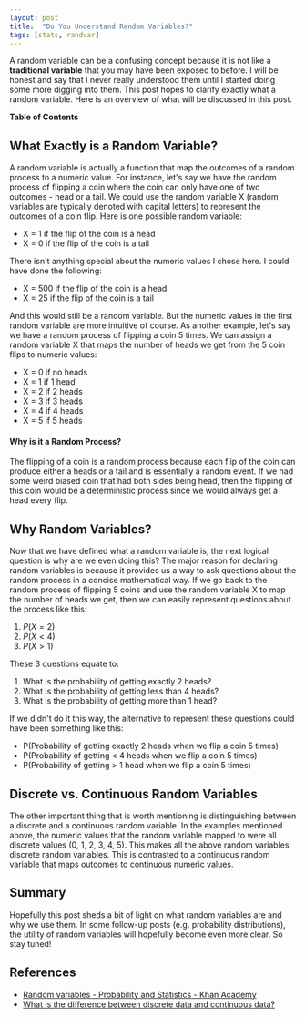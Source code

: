 ```yaml
---
layout: post
title:  "Do You Understand Random Variables?"
tags: [stats, randvar]
---
```


A random variable can be a confusing concept because it is not like a **traditional variable** that you may have been exposed to before. I will be honest and say that I never really understood them until I started doing some more digging into them. This post hopes to clarify exactly what a random variable. Here is an overview of what will be discussed in this post.

**Table of Contents**

<ul data-toc="body" data-toc-headings="h2,h3"></ul>

## What Exactly is a Random Variable?

A random variable is actually a function that map the outcomes of a random process to a numeric value. For instance, let's say we have the random process of flipping a coin where the coin can only have one of two outcomes - head or a tail. We could use the random variable X (random variables are typically denoted with capital letters) to represent the outcomes of a coin flip. Here is one possible random variable:

* X = 1 if the flip of the coin is a head
* X = 0 if the flip of the coin is a tail

There isn't anything special about the numeric values I chose here. I could have done the following:

* X = 500 if the flip of the coin is a head
* X = 25 if the flip of the coin is a tail

And this would still be a random variable. But the numeric values in the first random variable are more intuitive of course. As another example, let's say we have a random process of flipping a coin 5 times. We can assign a random variable X that maps the number of heads we get from the 5 coin flips to numeric values:

* X = 0 if no heads
* X = 1 if 1 head
* X = 2 if 2 heads
* X = 3 if 3 heads
* X = 4 if 4 heads
* X = 5 if 5 heads

<div class="alert alert-dismissible alert-info">
<h4>Why is it a Random Process?</h4>
The flipping of a coin is a random process because each flip of the coin can produce either a heads or a tail and is essentially a random event. If we had some weird biased coin that had both sides being head, then the flipping of this coin would be a deterministic process since we would always get a head every flip.
</div>

## Why Random Variables?

Now that we have defined what a random variable is, the next logical question is why are we even doing this? The major reason for declaring random variables is because it provides us a way to ask questions about the random process in a concise mathematical way. If we go back to the random process of flipping 5 coins and use the random variable X to map the number of heads we get, then we can easily represent questions about the process like this:

1. <span class="inlinecode">$P(X = 2)$</span>
1. <span class="inlinecode">$P(X < 4)$</span>
1. <span class="inlinecode">$P(X > 1)$</span>

These 3 questions equate to:

1. What is the probability of getting exactly 2 heads?
1. What is the probability of getting less than 4 heads?
1. What is the probability of getting more than 1 head?

If we didn't do it this way, the alternative to represent these questions could have been something like this:

* P(Probability of getting exactly 2 heads when we flip a coin 5 times)
* P(Probability of getting < 4 heads when we flip a coin 5 times)
* P(Probability of getting > 1 head when we flip a coin 5 times)

## Discrete vs. Continuous Random Variables

The other important thing that is worth mentioning is distinguishing between a discrete and a continuous random variable. In the examples mentioned above, the numeric values that the random variable mapped to were all discrete values (0, 1, 2, 3, 4, 5). This makes all the above random variables discrete random variables. This is contrasted to a continuous random variable that maps outcomes to continuous numeric values.

## Summary

Hopefully this post sheds a bit of light on what random variables are and why we use them. In some follow-up posts (e.g. probability distributions), the utility of random variables will hopefully become even more clear. So stay tuned!

## References

* [Random variables - Probability and Statistics - Khan Academy](https://youtu.be/3v9w79NhsfI)
* [What is the difference between discrete data and continuous data?](http://stats.stackexchange.com/questions/206/what-is-the-difference-between-discrete-data-and-continuous-data)
